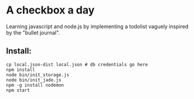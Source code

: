 # A checkbox a day

Learning javascript and node.js by implementing a todolist vaguely inspired by the "bullet journal".

## Install:
    cp local.json-dist local.json # db credentials go here
    npm install
    node bin/init_storage.js
    node bin/init_jade.js
    npm -g install nodemon
    npm start
